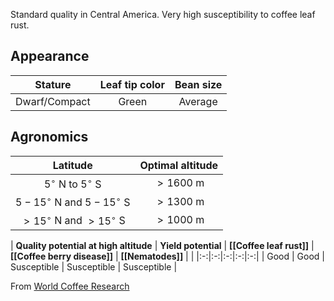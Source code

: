 Standard quality in Central America. Very high susceptibility to coffee leaf rust.

## Appearance

| **Stature** | **Leaf tip color** | **Bean size** | 
| :---: | :---: | :---: |
| Dwarf/Compact | Green | Average |

## Agronomics

| **Latitude** | **Optimal altitude** | 
| :---: | :---: |
| $5^\circ$ N to $5^\circ$ S | $>1600\text{ m}$ |
| $5-15^\circ$ N and $5-15^\circ$ S | $>1300\text{ m}$ |
| $>15^\circ$ N and $>15^\circ$ S | $>1000\text{ m}$ |

| **Quality potential at high altitude** | **Yield potential** | **[[Coffee leaf rust]]** | **[[Coffee berry disease]]** | **[[Nematodes]]** | |
|:-:|:-:|:-:|:-:|:-:|
|  Good | Good | Susceptible | Susceptible | Susceptible |

From [World Coffee Research](https://varieties.worldcoffeeresearch.org/varieties)
